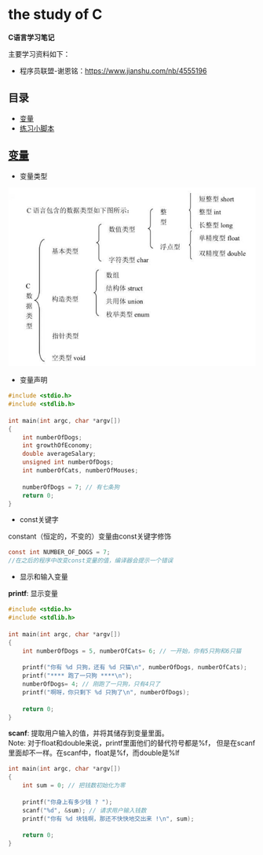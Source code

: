 # the study of C

**C语言学习笔记**

主要学习资料如下：
* 程序员联盟-谢恩铭：https://www.jianshu.com/nb/4555196

## 目录

* [变量](#变量)
* [练习小脚本](Scripts)

## [变量](#目录)

* 变量类型

![1-data-structure](./images/1-data-structure.jpeg)

* 变量声明

```C
#include <stdio.h>
#include <stdlib.h>

int main(int argc, char *argv[])
{
    int numberOfDogs;
    int growthOfEconomy;
    double averageSalary;
    unsigned int numberOfDogs;
    int numberOfCats, numberOfMouses;

    numberOfDogs = 7; // 有七条狗
    return 0;
}
```

* const关键字

constant（恒定的，不变的）变量由const关键字修饰

```C
const int NUMBER_OF_DOGS = 7;
//在之后的程序中改变const变量的值，编译器会提示一个错误
```

* 显示和输入变量

**printf**: 显示变量

```C
#include <stdio.h>
#include <stdlib.h>

int main(int argc, char *argv[])
{
    int numberOfDogs = 5, numberOfCats= 6; // 一开始，你有5只狗和6只猫

    printf("你有 %d 只狗，还有 %d 只猫\n", numberOfDogs, numberOfCats);
    printf("**** 跑了一只狗 ****\n");
    numberOfDogs= 4; // 刚跑了一只狗，只有4只了
    printf("啊呀，你只剩下 %d 只狗了\n", numberOfDogs);

    return 0;
}
```

  **scanf**: 提取用户输入的值，并将其储存到变量里面。  
Note: 对于float和double来说，printf里面他们的替代符号都是%f， 但是在scanf里面却不一样。在scanf中，float是%f，而double是%lf

```C
int main(int argc, char *argv[])
{
    int sum = 0; // 把钱数初始化为零

    printf("你身上有多少钱 ? ");
    scanf("%d", &sum); // 请求用户输入钱数
    printf("你有 %d 块钱啊，那还不快快地交出来 !\n", sum);

    return 0;
}
```
